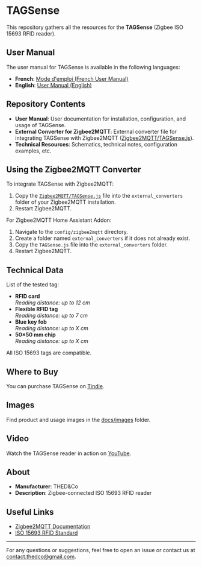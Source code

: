# TAGSense

This repository gathers all the resources for the **TAGSense** (Zigbee ISO 15693 RFID reader).

## User Manual

The user manual for TAGSense is available in the following languages:

- **French**: [Mode d'emploi (French User Manual)](docs/fr/Mode_d_emploi.md)
- **English**: [User Manual (English)](docs/en/User_Manual.md)

## Repository Contents

- **User Manual**: User documentation for installation, configuration, and usage of TAGSense.
- **External Converter for Zigbee2MQTT**: External converter file for integrating TAGSense with Zigbee2MQTT ([Zigbee2MQTT/TAGSense.js](Zigbee2MQTT/TAGSense.js)).
- **Technical Resources**: Schematics, technical notes, configuration examples, etc.

## Using the Zigbee2MQTT Converter

To integrate TAGSense with Zigbee2MQTT:

1. Copy the [`Zigbee2MQTT/TAGSense.js`](Zigbee2MQTT/TAGSense.js) file into the `external_converters` folder of your Zigbee2MQTT installation.
2. Restart Zigbee2MQTT.

For Zigbee2MQTT Home Assistant Addon:

1. Navigate to the `config/zigbee2mqtt` directory.
2. Create a folder named `external_converters` if it does not already exist.
3. Copy the `TAGSense.js` file into the `external_converters` folder.
4. Restart Zigbee2MQTT.

## Technical Data

List of the tested tag:

- **RFID card**  
  *Reading distance: up to 12 cm*
- **Flexible RFID tag**  
  *Reading distance: up to 7 cm*
- **Blue key fob**  
  *Reading distance: up to X cm*
- **50×50 mm chip**  
  *Reading distance: up to X cm*

All ISO 15693 tags are compatible.

## Where to Buy

You can purchase TAGSense on [Tindie](https://www.tindie.com/products/38459/).

## Images

Find product and usage images in the [docs/images](docs/images) folder.

## Video

Watch the TAGSense reader in action on [YouTube](https://www.youtube.com/channel/UCya3AObZp-ZwquD5AgKnOvw).

## About

- **Manufacturer**: THED&Co
- **Description**: Zigbee-connected ISO 15693 RFID reader

## Useful Links

- [Zigbee2MQTT Documentation](https://www.zigbee2mqtt.io/)
- [ISO 15693 RFID Standard](https://en.wikipedia.org/wiki/ISO/IEC_15693)

---

For any questions or suggestions, feel free to open an issue or contact us at [contact.thedco@gmail.com](mailto:contact.thedco@gmail.com).


